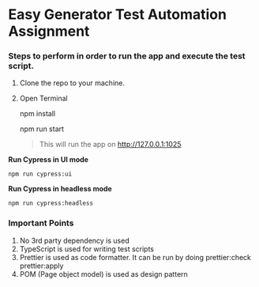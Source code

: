 # Easy Generator Test Automation Assignment


### Steps to perform in order to run the app and execute the test script.

1. Clone the repo to your machine.
2. Open Terminal

    npm install

    npm run start
    > This will run the app on http://127.0.0.1:1025


**Run Cypress in UI mode**

    npm run cypress:ui

**Run Cypress in headless mode**

    npm run cypress:headless

### Important Points

1. No 3rd party dependency is used
2. TypeScript is used for writing test scripts
3. Prettier is used as code formatter. It can be run by doing
    prettier:check
    prettier:apply
4. POM (Page object model) is used as design pattern


